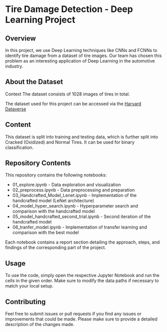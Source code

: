 # Tire Damage Detection - Deep Learning Project

## Overview
In this project, we use Deep Learning techniques like CNNs and FCNNs to identify tire damage from a dataset of tire images. Our team has chosen this problem as an interesting application of Deep Learning in the automotive industry.

## About the Dataset
Context
The dataset consists of 1028 images of tires in total.

The dataset used for this project can be accessed via the [Harvard Dataverse](https://dataverse.harvard.edu/dataset.xhtml?persistentId=doi:10.7910/DVN/Z3ZYLI)

## Content
This dataset is split into training and testing data, which is further split into Cracked (Oxidized) and Normal Tires. It can be used for binary classification.


## Repository Contents
This repository contains the following notebooks:

- 01_explore.ipynb - Data exploration and visualization
- 02_preprocess.ipynb - Data preprocessing and preparation
- 03_Handcrafted_Model_Lenet.ipynb - Implementation of the handcrafted model (LeNet architecture)
- 04_model_hyper_search.ipynb - Hyperparameter search and comparison with the handcrafted model
- 05_model_handcrafted_second_trial.ipynb - Second iteration of the handcrafted model
- 06_tranfer_model.ipynb - Implementation of transfer learning and comparison with the best model

Each notebook contains a report section detailing the approach, steps, and findings of the corresponding part of the project.

## Usage
To use the code, simply open the respective Jupyter Notebook and run the cells in the given order. Make sure to modify the data paths if necessary to match your local setup.

## Contributing
Feel free to submit issues or pull requests if you find any issues or improvements that could be made. Please make sure to provide a detailed description of the changes made.

